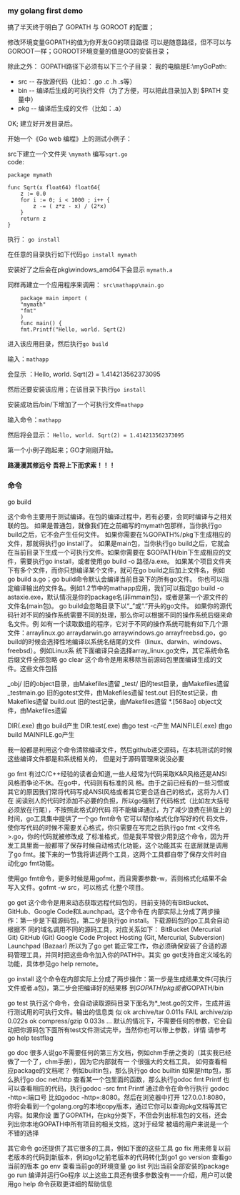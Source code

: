 ### my golang first demo

搞了半天终于明白了 GOPATH 与 GOROOT 的配置；

修改环境变量GOPATH的值为你开发GO的项目路径
可以是随意路径，但不可以与GOROOT一样；GOROOT环境变量的值是GO的安装目录；

除此之外： GOPATH路径下必须有以下三个子目录：
我的电脑是E:\myGoPath:
* src -- 存放源代码（比如：.go .c .h .s等）
* bin -- 编译后生成的可执行文件（为了方便，可以把此目录加入到 $PATH 变量中）
* pkg -- 编译后生成的文件（比如：.a）   


OK; 建立好开发目录后。  

开始一个《Go web 编程》上的测试小例子：  

src下建立一个文件夹 `\mymath`  编写`sqrt.go`    
code: 

    package mymath

    func Sqrt(x float64) float64{
        z := 0.0
        for i := 0; i < 1000 ; i++ {
            z -= ( z*z - x) / (2*x)
        }
        return z
    }
   
执行： `go install`  

在任意的目录执行如下代码`go install mymath`  

安装好了之后会在pkg\windows_amd64下会显示 `mymath.a`  

同样再建立一个应用程序来调用：  `src\mathapp\main.go`

        package main import (
        "mymath"
        "fmt"
        )
        func main() {
        fmt.Printf("Hello, world. Sqrt(2) 

  
进入该应用目录，然后执行`go build`  

输入：`mathapp`  

会显示 ：Hello, world. Sqrt(2) = 1.414213562373095 

然后还要安装该应用；在该目录下执行`go install`  

安装成功后/bin/下增加了一个可执行文件`mathapp`  

输入命令：`mathapp`

然后将会显示：
`Hello, world. Sqrt(2) = 1.414213562373095`    

第一个小例子跑起来；GO才刚刚开始。

**路漫漫其修远兮 吾将上下而求索！！！**


### 命令
go build

这个命令主要用于测试编译。在包的编译过程中，若有必要，会同时编译与之相关联的包。
如果是普通包，就像我们在之前编写的mymath包那样，当你执行go build之后，它不会产生任何文件。
如果你需要在%GOPATH%/pkg下生成相应的文件，那就得执行go install了。
如果是main包，当你执行go build之后，它就会在当前目录下生成一个可执行文件。如果你需要在
$GOPATH/bin下生成相应的文件，需要执行go install，或者使用go build -o 路径/a.exe。
如果某个项目文件夹下有多个文件，而你只想编译某个文件，就可在go build之后加上文件名，例如go
build a.go；go build命令默认会编译当前目录下的所有go文件。
你也可以指定编译输出的文件名。例如1.2节中的mathapp应用，我们可以指定go build -o
astaxie.exe，默认情况是你的package名(非mmain包)，或者是第一个源文件的文件名(main包)。
go build会忽略目录下以“_”或“.”开头的go文件。
如果你的源代码针对不同的操作系统需要不同的处理，那么你可以根据不同的操作系统后缀来命名文件。例
如有一个读取数组的程序，它对于不同的操作系统可能有如下几个源文件：arraylinux.go   arraydarwin.go   arraywindows.go   arrayfreebsd.go，go build的时候会选择性地编译以系统名结尾的文件（linux、darwin、windows、freebsd）。例如Linux系
统下面编译只会选择array_linux.go文件，其它系统命名后缀文件全部忽略
go clear
这个命令是用来移除当前源码包里面编译生成的文件。这些文件包括

_obj/ 旧的object目录，由Makefiles遗留
_test/ 旧的test目录，由Makefiles遗留
_testmain.go 旧的gotest文件，由Makefiles遗留
test.out 旧的test记录，由Makefiles遗留
build.out 旧的test记录，由Makefiles遗留
*.[568ao] object文件，由Makefiles遗留

DIR(.exe) 由go build产生
DIR.test(.exe) 由go test -c产生
MAINFILE(.exe) 由go build MAINFILE.go产生

我一般都是利用这个命令清除编译文件，然后github递交源码，在本机测试的时候这些编译文件都是和系统相关的，
但是对于源码管理来说没必要

go fmt
有过C/C++经验的读者会知道,一些人经常为代码采取K&R风格还是ANSI风格而争论不休。在go中，代码则有标准的风
格。由于之前已经有的一些习惯或其它的原因我们常将代码写成ANSI风格或者其它更合适自己的格式，这将为人们在
阅读别人的代码时添加不必要的负担，所以go强制了代码格式（比如左大括号必须放在行尾），不按照此格式的代码
将不能编译通过，为了减少浪费在排版上的时间，go工具集中提供了一个go fmt命令 它可以帮你格式化你写好的代
码文件，使你写代码的时候不需要关心格式，你只需要在写完之后执行go fmt <文件名>.go，你的代码就被修改成
了标准格式，但是我平常很少用到这个命令，因为开发工具里面一般都带了保存时候自动格式化功能，这个功能其实
在底层就是调用了go fmt。接下来的一节我将讲述两个工具，这两个工具都自带了保存文件时自动化go fmt功能。

使用go fmt命令，更多时候是用gofmt，而且需要参数-w，否则格式化结果不会写入文件。gofmt -w src，可以格式
化整个项目。

go get
这个命令是用来动态获取远程代码包的，目前支持的有BitBucket、GitHub、Google Code和Launchpad。这个命令在
内部实际上分成了两步操作：第一步是下载源码包，第二步是执行go install。下载源码包的go工具会自动根据不
同的域名调用不同的源码工具，对应关系如下：
BitBucket (Mercurial Git)
GitHub (Git)
Google Code Project Hosting (Git, Mercurial, Subversion)
Launchpad (Bazaar)
所以为了go get 能正常工作，你必须确保安装了合适的源码管理工具，并同时把这些命令加入你的PATH中。其实
go get支持自定义域名的功能，具体参见go help remote。

 

go install
这个命令在内部实际上分成了两步操作：第一步是生成结果文件(可执行文件或者.a包)，第二步会把编译好的结果移
到$GOPATH/pkg或者$GOPATH/bin

 

go test
执行这个命令，会自动读取源码目录下面名为*_test.go的文件，生成并运行测试用的可执行文件。输出的信息类
似
ok archive/tar 0.011s
FAIL archive/zip 0.022s
ok compress/gzip 0.033s
… 默认的情况下，不需要任何的参数，它会自动把你源码包下面所有test文件测试完毕，当然你也可以带上参数，详情
请参考go help testflag

 

go doc
很多人说go不需要任何的第三方文档，例如chm手册之类的（其实我已经做了一个了，chm手册），因为它内部就有一
个很强大的文档工具。
如何查看相应package的文档呢？ 例如builtin包，那么执行go doc builtin 如果是http包，那么执行go doc
net/http 查看某一个包里面的函数，那么执行godoc fmt Printf 也可以查看相应的代码，执行godoc -src
fmt Printf
通过命令在命令行执行 godoc -http=:端口号 比如godoc -http=:8080。然后在浏览器中打开
127.0.0.1:8080，你将会看到一个golang.org的本地copy版本，通过它你可以查询pkg文档等其它内容。如果你设
置了GOPATH，在pkg分类下，不但会列出标准包的文档，还会列出你本地GOPATH中所有项目的相关文档，这对于经常
被墙的用户来说是一个不错的选择

其它命令
go还提供了其它很多的工具，例如下面的这些工具
go fix 用来修复以前老版本的代码到新版本，例如go1之前老版本的代码转化到go1
go version 查看go当前的版本
go env 查看当前go的环境变量
go list 列出当前全部安装的package
go run 编译并运行Go程序
以上这些工具还有很多参数没有一一介绍，用户可以使用go help 命令获取更详细的帮助信息